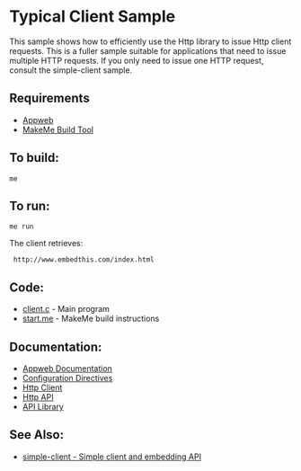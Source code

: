 Typical Client Sample
===

This sample shows how to efficiently use the Http library to issue Http client requests.
This is a fuller sample suitable for applications that need to issue multiple HTTP requests.
If you only need to issue one HTTP request, consult the simple-client sample.

Requirements
---
* [Appweb](http://embedthis.com/downloads/appweb/download.esp)
* [MakeMe Build Tool](http://embedthis.com/downloads/me/download.esp)

To build:
---
    me 

To run:
---
    me run

The client retrieves:
 
     http://www.embedthis.com/index.html

Code:
---
* [client.c](client.c) - Main program
* [start.me](start.me) - MakeMe build instructions

Documentation:
---
* [Appweb Documentation](http://embedthis.com/products/appweb/doc/index.html)
* [Configuration Directives](http://embedthis.com/products/appweb/doc/guide/appweb/users/configuration.html#directives)
* [Http Client](http://embedthis.com/products/appweb/doc/guide/appweb/users/client.html)
* [Http API](http://embedthis.com/products/appweb/doc/api/http.html)
* [API Library](http://embedthis.com/products/appweb/doc/api/native.html)

See Also:
---
* [simple-client - Simple client and embedding API](../simple-client/README.md)
